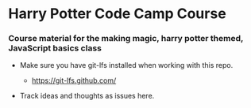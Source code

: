 # Harry Potter Code Camp Course

### Course material for the making magic, harry potter themed, JavaScript basics class

* Make sure you have git-lfs installed when working with this repo.
	* https://git-lfs.github.com/

* Track ideas and thoughts as issues here.

